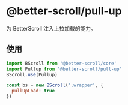 # @better-scroll/pull-up

为 BetterScroll 注入上拉加载的能力。

## 使用

```js
import BScroll from '@better-scroll/core'
import Pullup from '@better-scroll/pull-up'
BScroll.use(Pullup)

const bs = new BScroll('.wrapper', {
  pullUpLoad: true
})
```
